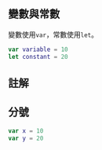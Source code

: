 ## 變數與常數

變數使用`var`，常數使用`let`。
``` swift
var variable = 10
let constant = 20
```


## 註解

## 分號

``` swift
var x = 10
var y = 20
```

